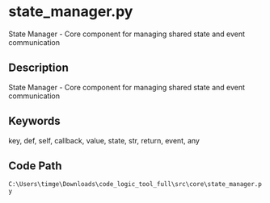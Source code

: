 # state_manager.py

State Manager - Core component for managing shared state and event communication

## Description

State Manager - Core component for managing shared state and event communication

## Keywords

key, def, self, callback, value, state, str, return, event, any

## Code Path

`C:\Users\timge\Downloads\code_logic_tool_full\src\core\state_manager.py`

